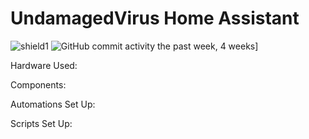# UndamagedVirus Home Assistant 

![shield1](https://img.shields.io/github/last-commit/UndamagedVirus/Home-AssistantConfig.svg "last-commit")
![GitHub commit activity the past week, 4 weeks](https://img.shields.io/github/commit-activity/y/UndamagedVirus/Home-AssistantConfig.svg?style=flat)]


Hardware Used:

Components:

Automations Set Up:

Scripts Set Up:
